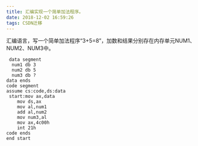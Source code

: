 ```yaml
---
title: 汇编实现一个简单加法程序。
date: 2018-12-02 16:59:26
tags: CSDN迁移
---
```

  汇编语言，写一个简单加法程序“3+5=8”，加数和结果分别存在内存单元NUM1、NUM2、NUM3中。

 
```
 data segment
  num1 db 3
  num2 db 5
  num3 db ?
data ends
code segment
assume cs:code,ds:data
 start:mov ax,data
    mov ds,ax
    mov al,num1
    add al,num2
    mov num3,al
    mov ax,4c00h
    int 21h
code ends
end start

```
 

   
 